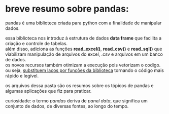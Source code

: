 # breve resumo sobre pandas:
pandas é uma biblioteca criada para python com a finalidade de manipular dados.

essa biblioteca nos introduz à estrutura de dados **data frame** que facilita a criação e controle de tabelas.  
além disso, adiciona as funções **read_excel()**, **read_csv()** e **read_sql()** que viabilizam manipulação de arquivos do excel, .csv e arquivos em um banco de dados.  
os novos recursos também otimizam a execução pois vetorizam o codigo. ou seja, [substituem laços por funções da biblioteca](https://github.com/leoperassoli/python/blob/master/pandas/Series_Python.ipynb) tornando o código mais rápido e legível.  

os arquivos dessa pasta são os resumos sobre os tópicos de pandas e algumas aplicações que fiz para praticar.

curiosidade: o termo *pandas* deriva de *panel data*, que significa um conjunto de dados, de diversas fontes, ao longo do tempo.
